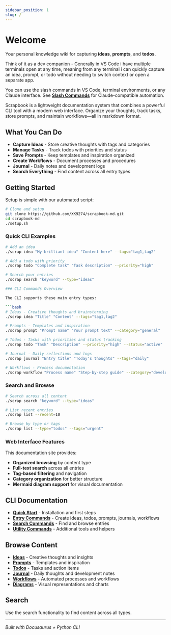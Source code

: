```yaml
---
sidebar_position: 1
slug: /
---
```


# Welcome

Your personal knowledge wiki for capturing **ideas**, **prompts**, and **todos**.

Think of it as a dev companion - Generally in VS Code i have multiple terminals open at any time, meaning from any terminal i can quickly capture an idea, prompt, or todo without needing to switch context or open a separate app.

You can use the slash commands in VS Code, terminal environments, or any Claude interface. See **[Slash Commands](./slash-commands)** for Claude-compatible automation. 

Scrapbook is a lightweight documentation system that combines a powerful CLI tool with a modern web interface. Organize your thoughts, track tasks, store prompts, and maintain workflows—all in markdown format.

## What You Can Do

- **Capture Ideas** - Store creative thoughts with tags and categories
- **Manage Tasks** - Track todos with priorities and status
- **Save Prompts** - Keep templates and inspiration organized  
- **Create Workflows** - Document processes and procedures
- **Journal** - Daily notes and development logs
- **Search Everything** - Find content across all entry types

## Getting Started

Setup is simple with our automated script:

```bash
# Clone and setup
git clone https://github.com/XK9274/scrapbook-md.git
cd scrapbook-md
./setup.sh
```

### Quick CLI Examples

```bash
# Add an idea
./scrap idea "My brilliant idea" "Content here" --tags="tag1,tag2"

# Add a todo with priority
./scrap todo "Complete task" "Task description" --priority="high"

# Search your entries
./scrap search "keyword" --type="ideas"

### CLI Commands Overview

The CLI supports these main entry types:

```bash
# Ideas - Creative thoughts and brainstorming
./scrap idea "Title" "Content" --tags="tag1,tag2"

# Prompts - Templates and inspiration
./scrap prompt "Prompt name" "Your prompt text" --category="general"

# Todos - Tasks with priorities and status tracking
./scrap todo "Task" "Description" --priority="high" --status="active"

# Journal - Daily reflections and logs
./scrap journal "Entry title" "Today's thoughts" --tags="daily"

# Workflows - Process documentation
./scrap workflow "Process name" "Step-by-step guide" --category="development"
```

### Search and Browse

```bash
# Search across all content
./scrap search "keyword" --type="ideas"

# List recent entries
./scrap list --recent=10

# Browse by type or tags
./scrap list --type="todos" --tags="urgent"
```

### Web Interface Features

This documentation site provides:
- **Organized browsing** by content type
- **Full-text search** across all entries
- **Tag-based filtering** and navigation
- **Category organization** for better structure
- **Mermaid diagram support** for visual documentation

## CLI Documentation

- **[Quick Start](./cli/quick-start)** - Installation and first steps
- **[Entry Commands](./cli/entry-commands)** - Create ideas, todos, prompts, journals, workflows
- **[Search Commands](./cli/search-commands)** - Find and browse entries
- **[Utility Commands](./cli/utility-commands)** - Additional tools and helpers

## Browse Content

- **[Ideas](./category/ideas)** - Creative thoughts and insights
- **[Prompts](./category/prompts)** - Templates and inspiration
- **[Todos](./category/todos)** - Tasks and action items
- **[Journal](./category/journal)** - Daily thoughts and development notes
- **[Workflows](./category/workflows)** - Automated processes and workflows
- **[Diagrams](./category/diagrams)** - Visual representations and charts

## Search

Use the search functionality to find content across all types.

---

*Built with Docusaurus + Python CLI*